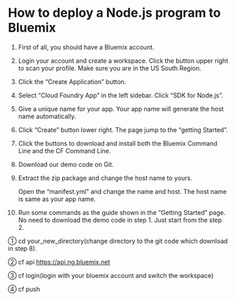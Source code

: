 How to deploy a Node.js program to Bluemix
==========================================

1.	First of all, you should have a Bluemix account. 

2.	Login your account and create a workspace.  Click the button upper right to scan your profile. Make sure you are in the US South Region.

3.	Click the “Create Application” button. 

4.	Select “Cloud Foundry App” in the left sidebar.  Click “SDK for Node.js”.

5.	Give a unique name for your app. Your app name will generate the host name automatically. 

6.  Click “Create” button lower right. The page jump to the “getting Started”. 

7.	Click the buttons to download and install both the Bluemix Command Line and the CF Command Line.

8.	Download our demo code on Git. 

9.	Extract the zip package and change the host name to yours.

    Open the “manifest.yml” and change the name and host. The host name is same as your app name.

10.	 Run some commands as the guide shown in the “Getting Started” page. No need to download the demo code in step 1. Just start from the  step 2.

  ① cd your_new_directory(change directory to the git code which download in step 8).  
  
  ② cf api https://api.ng.bluemix.net  
  
  ③ cf login(login with your bluemix account and switch the workspace)  
  
  ④ cf push
